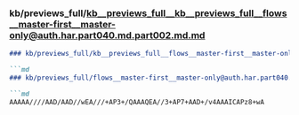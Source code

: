 ### kb/previews_full/kb__previews_full__kb__previews_full__flows__master-first__master-only@auth.har.part040.md.part002.md.md

```md
### kb/previews_full/kb__previews_full__flows__master-first__master-only@auth.har.part040.md.part002.md

```md
### kb/previews_full/flows__master-first__master-only@auth.har.part040.md (part 002)

```md
AAAAA////AAD/AAD//wEA///+AP3+/QAAAQEA//3+AP7+AAD+/v4AAAICAPz8+wA
```

```

```

```

